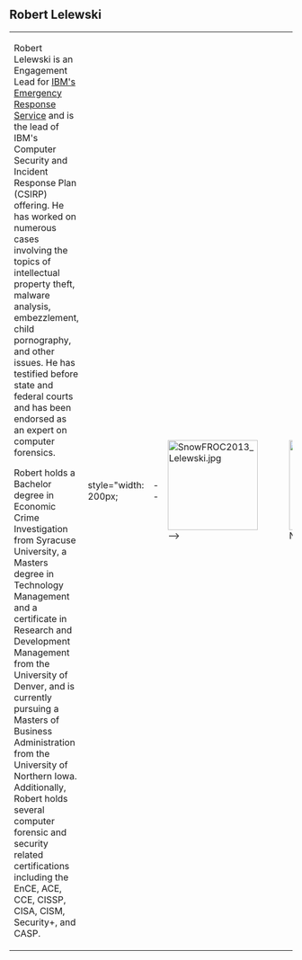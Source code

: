 ## Robert Lelewski

<table>
<tbody>
<tr class="odd">
<td><p>Robert Lelewski is an Engagement Lead for <a href="http://www-935.ibm.com/services/us/en/it-services/emergency-response-services.html">IBM's Emergency Response Service</a> and is the lead of IBM's Computer Security and Incident Response Plan (CSIRP) offering. He has worked on numerous cases involving the topics of intellectual property theft, malware analysis, embezzlement, child pornography, and other issues. He has testified before state and federal courts and has been endorsed as an expert on computer forensics.</p>
<p>Robert holds a Bachelor degree in Economic Crime Investigation from Syracuse University, a Masters degree in Technology Management and a certificate in Research and Development Management from the University of Denver, and is currently pursuing a Masters of Business Administration from the University of Northern Iowa. Additionally, Robert holds several computer forensic and security related certifications including the EnCE, ACE, CCE, CISSP, CISA, CISM, Security+, and CASP.</p></td>
<td><p>style="width: 200px;</p></td>
<td><p>--</p></td>
<td><p><img src="SnowFROC2013_Lelewski.jpg" title="fig:SnowFROC2013_Lelewski.jpg" alt="SnowFROC2013_Lelewski.jpg" width="160" /> --&gt;</p></td>
<td><figure>
<img src="Noimagen.jpg" title="Noimagen.jpg" alt="Noimagen.jpg" width="160" /><figcaption>Noimagen.jpg</figcaption>
</figure></td>
</tr>
</tbody>
</table>
